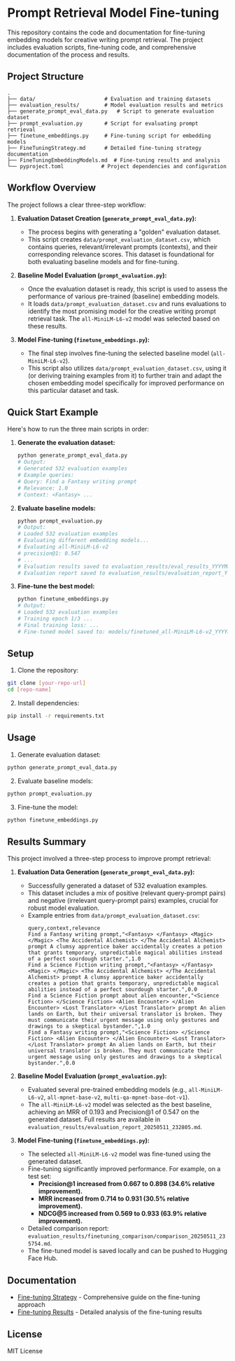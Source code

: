 # Prompt Retrieval Model Fine-tuning

This repository contains the code and documentation for fine-tuning embedding models for creative writing prompt retrieval. The project includes evaluation scripts, fine-tuning code, and comprehensive documentation of the process and results.

## Project Structure

```
.
├── data/                      # Evaluation and training datasets
├── evaluation_results/        # Model evaluation results and metrics
├── generate_prompt_eval_data.py   # Script to generate evaluation dataset
├── prompt_evaluation.py       # Script for evaluating prompt retrieval
├── finetune_embeddings.py     # Fine-tuning script for embedding models
├── FineTuningStrategy.md      # Detailed fine-tuning strategy documentation
├── FineTuningEmbeddingModels.md  # Fine-tuning results and analysis
└── pyproject.toml            # Project dependencies and configuration
```

## Workflow Overview

The project follows a clear three-step workflow:

1.  **Evaluation Dataset Creation (`generate_prompt_eval_data.py`):**
    *   The process begins with generating a "golden" evaluation dataset.
    *   This script creates `data/prompt_evaluation_dataset.csv`, which contains queries, relevant/irrelevant prompts (contexts), and their corresponding relevance scores. This dataset is foundational for both evaluating baseline models and for fine-tuning.

2.  **Baseline Model Evaluation (`prompt_evaluation.py`):**
    *   Once the evaluation dataset is ready, this script is used to assess the performance of various pre-trained (baseline) embedding models.
    *   It loads `data/prompt_evaluation_dataset.csv` and runs evaluations to identify the most promising model for the creative writing prompt retrieval task. The `all-MiniLM-L6-v2` model was selected based on these results.

3.  **Model Fine-tuning (`finetune_embeddings.py`):**
    *   The final step involves fine-tuning the selected baseline model (`all-MiniLM-L6-v2`).
    *   This script also utilizes `data/prompt_evaluation_dataset.csv`, using it (or deriving training examples from it) to further train and adapt the chosen embedding model specifically for improved performance on this particular dataset and task.

## Quick Start Example

Here's how to run the three main scripts in order:

1. **Generate the evaluation dataset:**
   ```bash
   python generate_prompt_eval_data.py
   # Output:
   # Generated 532 evaluation examples
   # Example queries:
   # Query: Find a Fantasy writing prompt
   # Relevance: 1.0
   # Context: <Fantasy> ...
   ```

2. **Evaluate baseline models:**
   ```bash
   python prompt_evaluation.py
   # Output:
   # Loaded 532 evaluation examples
   # Evaluating different embedding models...
   # Evaluating all-MiniLM-L6-v2
   # precision@1: 0.547
   # ...
   # Evaluation results saved to evaluation_results/eval_results_YYYYMMDD_HHMMSS.json
   # Evaluation report saved to evaluation_results/evaluation_report_YYYYMMDD_HHMMSS.md
   ```

3. **Fine-tune the best model:**
   ```bash
   python finetune_embeddings.py
   # Output:
   # Loaded 532 evaluation examples
   # Training epoch 1/3 ...
   # Final training loss: ...
   # Fine-tuned model saved to: models/finetuned_all-MiniLM-L6-v2_YYYYMMDD_HHMMSS
   ```

## Setup

1. Clone the repository:
```bash
git clone [your-repo-url]
cd [repo-name]
```

2. Install dependencies:
```bash
pip install -r requirements.txt
```

## Usage

1. Generate evaluation dataset:
```bash
python generate_prompt_eval_data.py
```

2. Evaluate baseline models:
```bash
python prompt_evaluation.py
```

3. Fine-tune the model:
```bash
python finetune_embeddings.py
```

## Results Summary

This project involved a three-step process to improve prompt retrieval:

1.  **Evaluation Data Generation (`generate_prompt_eval_data.py`):**
    *   Successfully generated a dataset of 532 evaluation examples.
    *   This dataset includes a mix of positive (relevant query-prompt pairs) and negative (irrelevant query-prompt pairs) examples, crucial for robust model evaluation.
    *   Example entries from `data/prompt_evaluation_dataset.csv`:
        ```csv
        query,context,relevance
        Find a Fantasy writing prompt,"<Fantasy> </Fantasy> <Magic> </Magic> <The Accidental Alchemist> </The Accidental Alchemist> prompt A clumsy apprentice baker accidentally creates a potion that grants temporary, unpredictable magical abilities instead of a perfect sourdough starter.",1.0
        Find a Science Fiction writing prompt,"<Fantasy> </Fantasy> <Magic> </Magic> <The Accidental Alchemist> </The Accidental Alchemist> prompt A clumsy apprentice baker accidentally creates a potion that grants temporary, unpredictable magical abilities instead of a perfect sourdough starter.",0.0
        Find a Science Fiction prompt about alien encounter,"<Science Fiction> </Science Fiction> <Alien Encounter> </Alien Encounter> <Lost Translator> </Lost Translator> prompt An alien lands on Earth, but their universal translator is broken. They must communicate their urgent message using only gestures and drawings to a skeptical bystander.",1.0
        Find a Fantasy writing prompt,"<Science Fiction> </Science Fiction> <Alien Encounter> </Alien Encounter> <Lost Translator> </Lost Translator> prompt An alien lands on Earth, but their universal translator is broken. They must communicate their urgent message using only gestures and drawings to a skeptical bystander.",0.0
        ```

2.  **Baseline Model Evaluation (`prompt_evaluation.py`):**
    *   Evaluated several pre-trained embedding models (e.g., `all-MiniLM-L6-v2`, `all-mpnet-base-v2`, `multi-qa-mpnet-base-dot-v1`).
    *   The `all-MiniLM-L6-v2` model was selected as the best baseline, achieving an MRR of 0.193 and Precision@1 of 0.547 on the generated dataset. Full results are available in `evaluation_results/evaluation_report_20250511_232805.md`.

3.  **Model Fine-tuning (`finetune_embeddings.py`):**
    *   The selected `all-MiniLM-L6-v2` model was fine-tuned using the generated dataset.
    *   Fine-tuning significantly improved performance. For example, on a test set:
        *   **Precision@1 increased from 0.667 to 0.898 (34.6% relative improvement).**
        *   **MRR increased from 0.714 to 0.931 (30.5% relative improvement).**
        *   **NDCG@5 increased from 0.569 to 0.933 (63.9% relative improvement).**
    *   Detailed comparison report: `evaluation_results/finetuning_comparison/comparison_20250511_235754.md`.
    *   The fine-tuned model is saved locally and can be pushed to Hugging Face Hub.

## Documentation

- [Fine-tuning Strategy](FineTuningStrategy.md) - Comprehensive guide on the fine-tuning approach
- [Fine-tuning Results](FineTuningEmbeddingModels.md) - Detailed analysis of the fine-tuning results

## License

MIT License 